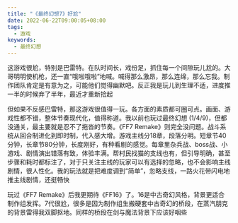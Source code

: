 ```yaml
---
title: "《最终幻想7》好尬"
date: 2022-06-22T09:00:05+08:00
tags:
  - 游戏
keywords:
  - 最终幻想
---
```


这游戏很尬，特别是巴雷特。在队时间长，戏份足，抓住每一个间隙玩儿尬的。大哥明明使机枪，还一直“哦啦哦啦”地喊。喊得那么激昂，那么连绵，那么忘我。制作团队肯定是有意为之，可能他们觉得幽默吧。反正我是玩儿到生理不适，进度推一半的时候弃了半年，最近才重新拾起

但如果不反感巴雷特，那这游戏很值得一玩。各方面的素质都可圈可点。画面、游戏性都不错，整体节奏现代化，值得称道。我以前也玩过最终幻想 (1/4/9)，但都没通关，最主要就是忍不了拖沓的节奏。《FF7 Remake》则完全没问题。战斗系统从回合制进化到即时制，代入感大增。游戏主线分18章，段落分明。短章节40分钟，长章节80分钟，长度刚好，有种看剧的感觉。每章里杂兵战、boss战、小游戏、剧情演出错落有致，体验丰满。帮村民找猫的支线也有，但引导明确，甚至步骤和耗时都标注了，对于只关注主线的玩家可以有选择的忽略，也不会影响主线剧情，很人性化。我的玩法就是把难度调到“简单”，忽略支线，一路火花带闪电地推主线剧情，还挺畅快

玩过《FF7 Remake》后我更期待《FF16》了。16是中古奇幻风格，背景更适合制作组发挥。7代很尬，很多是因为制作组生搬硬套中古奇幻的桥段，在蒸汽朋克的背景雷得我双脚抠地。同样的桥段在剑与魔法背景下应该好咽些
